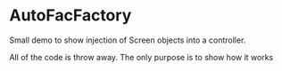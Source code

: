 AutoFacFactory
==============

Small demo to show injection of Screen objects into a controller. 

All of the code is throw away. The only purpose is to show how it works
